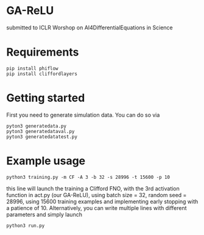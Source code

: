 # GA-ReLU
submitted to ICLR Worshop on AI4DifferentialEquations in Science

# Requirements

```
pip install phiflow
pip install cliffordlayers
```

# Getting started

First you need to generate simulation data. You can do so via

```
pyton3 generatedata.py
pyton3 generatedataval.py
pyton3 generatedatatest.py
```

# Example usage

```
python3 training.py -m CF -A 3 -b 32 -s 28996 -t 15600 -p 10
```

this line will launch the training a Clifford FNO, with the 3rd activation function in act.py (our GA-ReLU), using batch size = 32, random seed = 28996, using 15600 training examples and implementing early stopping with a patience of 10. Alternatively, you can write multiple lines with different parameters and simply launch

```
python3 run.py
```



